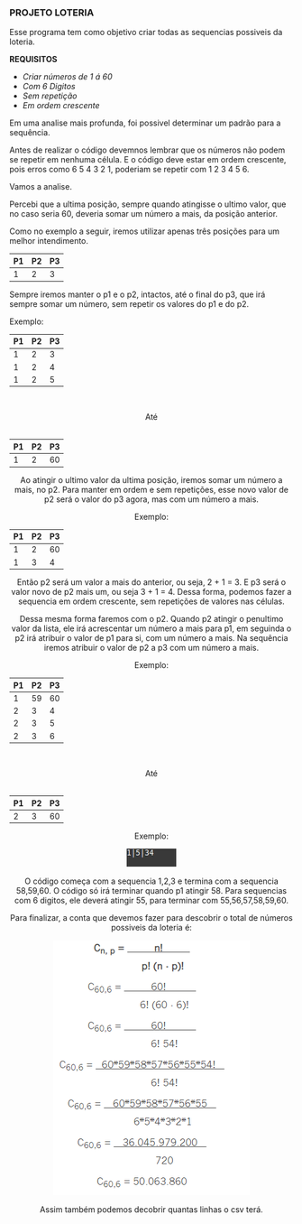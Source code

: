 ### PROJETO LOTERIA

 Esse programa tem como objetivo criar todas as sequencias possiveis da loteria. 


**REQUISITOS**
* _Criar números de 1 á 60_<br>
* _Com 6 Digitos_<br>
* _Sem repetição_<br>
* _Em ordem crescente_<br>

 Em uma analise mais profunda, foi possivel determinar um padrão para a sequência.

 Antes de realizar o código devemnos lembrar que os números não podem se repetir em nenhuma célula. E o código deve estar em ordem crescente, pois erros como 6 5 4 3 2 1, poderiam se repetir com 1 2 3 4 5 6.

 Vamos a analise.

 Percebi que a ultima posição, sempre quando atingisse o ultimo valor, que no caso seria 60, deveria somar um número a mais, da posição anterior.

 Como no exemplo a seguir, iremos utilizar apenas três posições para um melhor intendimento.


|  P1  |  P2  |  P3  |
|------|------|------|
|   1  |   2  |   3  |
 
 Sempre iremos manter o p1 e o p2, intactos, até o final do p3, que irá sempre somar um número, sem repetir os valores do p1 e do p2. 

Exemplo:

    
|  P1  |  P2  |  P3  |
|------|------|------|
|   1  |   2  |   3  |
|   1  |   2  |   4  |
|   1  |   2  |   5  |




<br><center>Até<center><br>


|  P1  |  P2  |  P3  |
|------|------|------|
|   1  |   2  |  60  |



 Ao atingir o ultimo valor da ultima posição, iremos somar um número a mais, no p2. Para manter em ordem e sem repetições, esse novo valor de p2 será o valor do p3 agora, mas com um número a mais.

Exemplo:

|  P1  |  P2  |  P3  |
|------|------|------|
|   1  |   2  |  60  |
|   1  |   3  |   4  |


 Então p2 será um valor a mais do anterior, ou seja, 2 + 1 = 3. E p3 será o valor novo de p2 mais um, ou seja 3 + 1 = 4.
Dessa forma, podemos fazer a sequencia em ordem crescente, sem repetições de valores nas células. 

 Dessa mesma forma faremos com o p2. Quando p2 atingir o penultimo valor da lista, ele irá acrescentar um número a mais para p1, em seguinda o p2 irá atribuir o valor de p1 para si, com um número a mais. Na sequência iremos atribuir o valor de p2 a p3 com um número a mais.

Exemplo:

|  P1  |  P2  |  P3  |
|------|------|------|
|   1  |  59  |  60  |
|   2  |   3  |   4  |
|   2  |   3  |   5  |
|   2  |   3  |   6  |

<br><center>Até<center><br>

|  P1  |  P2  |  P3  |
|------|------|------|
|   2  |   3  |  60  |


 Exemplo:

![](Loteria/Arquivos/Sequencia.gif)


 O código começa com a sequencia 1,2,3 e termina com a sequencia 58,59,60. O código só irá terminar quando p1 atingir 58. 
Para sequencias com 6 digitos, ele deverá atingir 55, para terminar com 55,56,57,58,59,60.


 Para finalizar, a conta que devemos fazer para descobrir o total de números possiveis da loteria é:

![](Loteria/Arquivos/Conta.png)

 Assim também podemos decobrir quantas linhas o csv terá.
